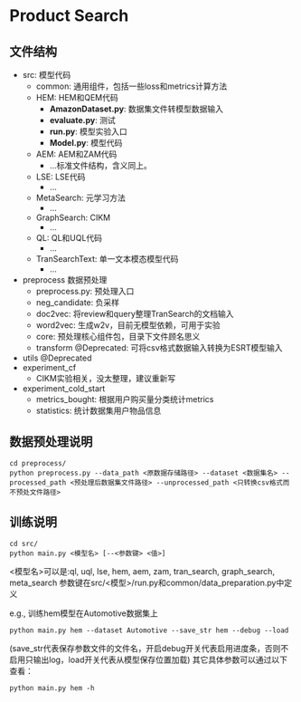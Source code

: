 # Product Search

## 文件结构

- src: 模型代码
    - common: 通用组件，包括一些loss和metrics计算方法
    - HEM: HEM和QEM代码
        - **AmazonDataset.py**: 数据集文件转模型数据输入
        - **evaluate.py**: 测试
        - **run.py**: 模型实验入口
        - **Model.py**: 模型代码
    - AEM: AEM和ZAM代码
        - ...标准文件结构，含义同上。
    - LSE: LSE代码
        - ...
    - MetaSearch: 元学习方法
        - ...
    - GraphSearch: CIKM
        - ...
    - QL: QL和UQL代码
        - ...
    - TranSearchText: 单一文本模态模型代码
        - ...
- preprocess 数据预处理
    - preprocess.py: 预处理入口
    - neg_candidate: 负采样
    - doc2vec: 将review和query整理TranSearch的文档输入
    - word2vec: 生成w2v，目前无模型依赖，可用于实验
    - core: 预处理核心组件包，目录下文件顾名思义
    - transform @Deprecated: 可将csv格式数据输入转换为ESRT模型输入
- utils @Deprecated
- experiment_cf
    - CIKM实验相关，没太整理，建议重新写
- experiment_cold_start
    - metrics_bought: 根据用户购买量分类统计metrics
    - statistics: 统计数据集用户物品信息

## 数据预处理说明
```shell script
cd preprocess/
python preprocess.py --data_path <原数据存储路径> --dataset <数据集名> --processed_path <预处理后数据集文件路径> --unprocessed_path <只转换csv格式而不预处文件路径>
```

## 训练说明
```shell script
cd src/
python main.py <模型名> [--<参数键> <值>]
```

<模型名>可以是:ql, uql, lse, hem, aem, zam, tran_search, graph_search, meta_search
参数键在src/<模型>/run.py和common/data_preparation.py中定义

e.g., 训练hem模型在Automotive数据集上

```shell script
python main.py hem --dataset Automotive --save_str hem --debug --load
```
(save_str代表保存参数文件的文件名，开启debug开关代表启用进度条，否则不启用只输出log，load开关代表从模型保存位置加载)
其它具体参数可以通过以下查看：
```shell script
python main.py hem -h
```
